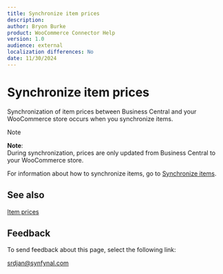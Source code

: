 ```yaml
---
title: Synchronize item prices
description: 
author: Bryon Burke
product: WooCommerce Connector Help
version: 1.0
audience: external
localization differences: No
date: 11/30/2024
---
```


<!-- markdownlint-disable MD006 MD007 MD009 MD024 MD025 MD033 -->
<!--// cspell:ignore  markdownlint allowfullscreen keyframes -->

# Synchronize item prices

Synchronization of item prices between Business Central and your WooCommerce store occurs when you synchronize items.

> [!NOTE]
> <b>Note</b>:<br>During synchronization, prices are only updated from Business Central to your WooCommerce store.

For information about how to synchronize items, go to [Synchronize items](synchronize-items.md).

## See also

[Item prices](item-prices.md)

## Feedback

To send feedback about this page, select the following link:

[srdjan@synfynal.com](mailto:srdjan@synfynal.com?subject=Documentation%20Feedback%20Product%20Docs:%20synchronize-item-prices)
